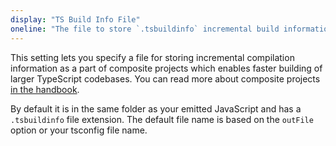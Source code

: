 ```yaml
---
display: "TS Build Info File"
oneline: "The file to store `.tsbuildinfo` incremental build information in."
---
```


This setting lets you specify a file for storing incremental compilation information as a part of composite projects which enables faster
building of larger TypeScript codebases. You can read more about composite projects [in the handbook](/docs/handbook/project-references.html).

By default it is in the same folder as your emitted JavaScript and has a `.tsbuildinfo` file extension.
The default file name is based on the `outFile` option or your tsconfig file name.
